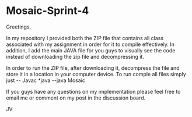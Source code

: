 # Mosaic-Sprint-4


Greetings, 

In my repository I provided both the ZIP file that contains all class associated with my assignment in order for it to compile effectively. In addition, I add the main JAVA file for you guys to visually see the code instead of downloading the zip file and decompressing it. 

In order to run the ZIP file, after downloading it, decompress the file and store it in a location in your computer device. To run comple all files simply just --
                    Javac *java
                    --java Mosaic

If you guys have any questions on my implementation please feel free to email me or comment on my post in the discussion board. 

JV
